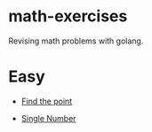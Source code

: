 # math-exercises

Revising math problems with golang.

# Easy

- [Find the point](./easy/find-the-point/FINDTHEPOINT.md)

- [Single Number](./easy/single-number/SINGLENUMBER.md)
